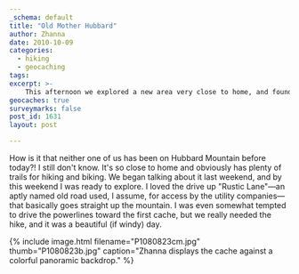 ```yaml
---
_schema: default
title: "Old Mother Hubbard"
author: Zhanna
date: 2010-10-09
categories:
  - hiking
  - geocaching
tags:
excerpt: >- 
    This afternoon we explored a new area very close to home, and found two geocaches along the way.
geocaches: true
surveymarks: false
post_id: 1631
layout: post

---
```


How is it that neither one of us has been on Hubbard Mountain before today?!  I still don't know.  It's so close to home and obviously has plenty of trails for hiking and biking.  We began talking about it last weekend, and by this weekend I was ready to explore.  I loved the drive up "Rustic Lane"—an aptly named old road used, I assume, for access by the utility companies—that basically goes straight up the mountain.  I was even somewhat tempted to drive the powerlines toward the first cache, but we really needed the hike, and it was a beautiful (if windy) day.

{% include image.html filename="P1080823cm.jpg" thumb="P1080823b.jpg" caption="Zhanna displays the cache against a colorful panoramic backdrop." %}

